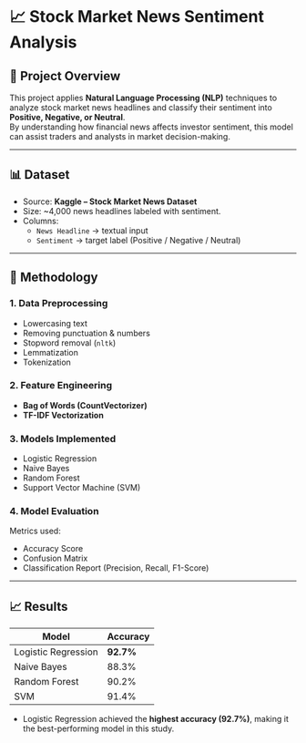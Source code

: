 # 📈 Stock Market News Sentiment Analysis  

## 📝 Project Overview  
This project applies **Natural Language Processing (NLP)** techniques to analyze stock market news headlines and classify their sentiment into **Positive, Negative, or Neutral**.  
By understanding how financial news affects investor sentiment, this model can assist traders and analysts in market decision-making.  

---

## 📊 Dataset  
- Source: **Kaggle – Stock Market News Dataset**  
- Size: ~4,000 news headlines labeled with sentiment.  
- Columns:  
  - `News Headline` → textual input  
  - `Sentiment` → target label (Positive / Negative / Neutral)  

---

## 🔬 Methodology  

### 1. Data Preprocessing  
- Lowercasing text  
- Removing punctuation & numbers  
- Stopword removal (`nltk`)  
- Lemmatization  
- Tokenization  

### 2. Feature Engineering  
- **Bag of Words (CountVectorizer)**  
- **TF-IDF Vectorization**  

### 3. Models Implemented  
- Logistic Regression  
- Naive Bayes  
- Random Forest  
- Support Vector Machine (SVM)  

### 4. Model Evaluation  
Metrics used:  
- Accuracy Score  
- Confusion Matrix  
- Classification Report (Precision, Recall, F1-Score)  

---

## 📈 Results  

| Model                | Accuracy |
|-----------------------|----------|
| Logistic Regression  | **92.7%** |
| Naive Bayes          | 88.3% |
| Random Forest        | 90.2% |
| SVM                  | 91.4% |

- Logistic Regression achieved the **highest accuracy (92.7%)**, making it the best-performing model in this study.  
